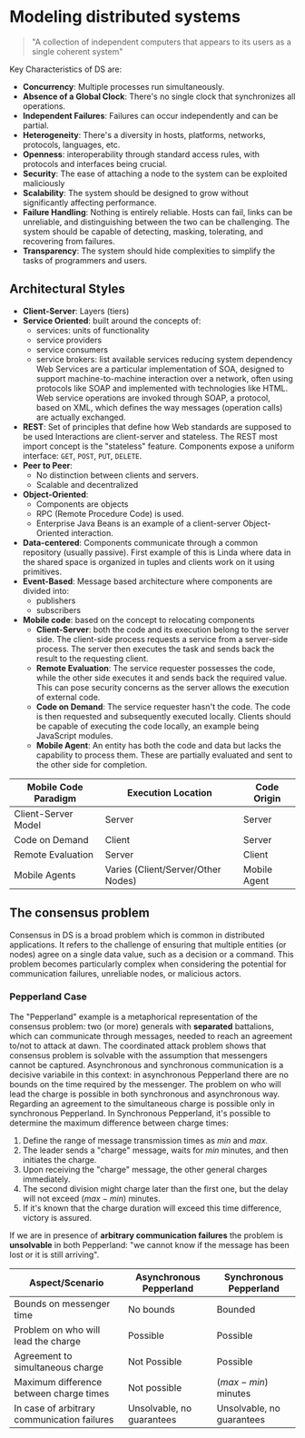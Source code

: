 
# Modeling distributed systems

> "A collection of independent computers that appears to its users as a single coherent system"

Key Characteristics of DS are: 

- **Concurrency**: Multiple processes run simultaneously.
- **Absence of a Global Clock**: There's no single clock that synchronizes all operations.
- **Independent Failures**: Failures can occur independently and can be partial.
- **Heterogeneity**: There's a diversity in hosts, platforms, networks, protocols, languages, etc.
- **Openness**: interoperability through standard access rules, with protocols and interfaces being crucial.
- **Security**: The ease of attaching a node to the system can be exploited maliciously
- **Scalability**: The system should be designed to grow without significantly affecting performance.
- **Failure Handling**: Nothing is entirely reliable. Hosts can fail, links can be unreliable, and distinguishing between the two can be challenging. The system should be capable of detecting, masking, tolerating, and recovering from failures. 
- **Transparency**: The system should hide complexities to simplify the tasks of programmers and users.


## Architectural Styles 

- **Client-Server**: Layers (tiers)
- **Service Oriented**: built around the concepts of:
	- services: units of functionality
	- service providers
	- service consumers
	- service brokers: list available services reducing system dependency
	Web Services are a particular implementation of SOA, designed to support machine-to-machine interaction over a network, often using protocols like SOAP and implemented with technologies like HTML. Web service operations are invoked through SOAP, a protocol, based on XML, which defines the way messages (operation calls) are actually exchanged. 
- **REST**: Set of principles that define how Web standards are supposed to be used Interactions are client-server and stateless. The REST most import concept is the "stateless" feature.  Components expose a uniform interface: ``GET``, ``POST``, ``PUT``, ``DELETE``. 
- **Peer to Peer**: 
	- No distinction between clients and servers. 
	- Scalable and decentralized
- **Object-Oriented**: 
	- Components are objects
	- RPC (Remote Procedure Code) is used. 
	- Enterprise Java Beans is an example of a client-server Object-Oriented interaction. 
- **Data-centered**: Components communicate through a common repository (usually passive). First example of this is Linda where data in the shared space is organized in tuples and clients work on it using primitives.  
- **Event-Based**: Message based architecture where components are divided into:
	- publishers
	- subscribers
- **Mobile code**: based on the concept to relocating components 
	- **Client-Server**: both the code and its execution belong to the server side. The client-side process requests a service from a server-side process. The server then executes the task and sends back the result to the requesting client.
	- **Remote Evaluation**: The service requester possesses the code, while the other side executes it and sends back the required value. This can pose security concerns as the server allows the execution of external code.
	- **Code on Demand**: The service requester hasn't the code. The code is then requested and subsequently executed locally. Clients should be capable of executing the code locally, an example being JavaScript modules.
	- **Mobile Agent**: An entity has both the code and data but lacks the capability to process them. These are partially evaluated and sent to the other side for completion.

| Mobile Code Paradigm | Execution Location | Code Origin       |
|----------------------|--------------------|-------------------|
| Client-Server Model  | Server             | Server            |
| Code on Demand       | Client             | Server            |
| Remote Evaluation    | Server             | Client            |
| Mobile Agents        | Varies (Client/Server/Other Nodes) | Mobile Agent |


## The consensus problem

Consensus in DS is a broad problem which is common in distributed applications. It refers to the challenge of ensuring that multiple entities (or nodes) agree on a single data value, such as a decision or a command. This problem becomes particularly complex when considering the potential for communication failures, unreliable nodes, or malicious actors.

### Pepperland Case

The "Pepperland" example is a metaphorical representation of the consensus problem: two (or more) generals with **separated** battalions, which can communicate through messages, needed to reach an agreement to/not to attack at dawn. 
The coordinated attack problem shows that consensus problem is solvable with the assumption that messengers cannot be captured. 
Asynchronous and synchronous communication is a decisive variabile in this context: in asynchronous Pepperland there are no bounds on the time required by the messenger.
The problem on who will lead the charge is possible in both synchronous and asynchronous way.
Regarding an agreement to the simultaneous charge is possible only in synchronous Pepperland. 
In Synchronous Pepperland, it's possible to determine the maximum difference between charge times: 

1. Define the range of message transmission times as $min$ and $max$.
2. The leader sends a "charge" message, waits for $min$ minutes, and then initiates the charge.
3. Upon receiving the "charge" message, the other general charges immediately.
4. The second division might charge later than the first one, but the delay will not exceed $(max - min )$ minutes.
5. If it's known that the charge duration will exceed this time difference, victory is assured.

If we are in presence of **arbitrary communication failures** the problem is **unsolvable** in both Pepperland: "we cannot know if the message has been lost or it is still arriving".


| Aspect/Scenario | Asynchronous Pepperland | Synchronous Pepperland |
| --- | --- | --- |
| Bounds on messenger time                 | No bounds               | Bounded                |
| Problem on who will lead the charge | Possible | Possible |
| Agreement to simultaneous charge | Not Possible | Possible |
| Maximum difference between charge times | Not possible| $(max - min)$ minutes |
| In case of arbitrary communication failures | Unsolvable, no guarantees | Unsolvable, no guarantees |
